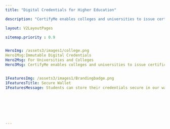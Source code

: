```yaml
---
title: "Digital Credentials for Higher Education"

description: "CertifyMe enables colleges and universities to issue certificates, badges and verifiable transcripts having bank-level encryptions and is enabled with quantum ledger and blockchain to make credentials tamper-proof. "

layout: V2LayoutPages

sitemap.priority : 0.9


HeroImg: /assets3/images1/college.png
Hero1Msg:Immutable Digital Credentials 
Hero2Msg: For Universities and Colleges
Hero3Msg: CertifyMe enables colleges and universities to issue certificates, badges and verifiable transcripts having bank-level encryptions 


1FeaturesImg: /assets3/images1/Brandingbadge.png
1FeaturesTitle: Secure Wallet
1FeaturesMessage: Students can store their credentials secure in our wallet option. Wallets can be customized to suit organizations' branding. It includes a secure website, email address, SMS, and biometric access verification. Your students will be redirected to the official website of the company. The student will access the website and fill out the form to complete the KYC process. Once done, students can use their saved credentials







---
```

